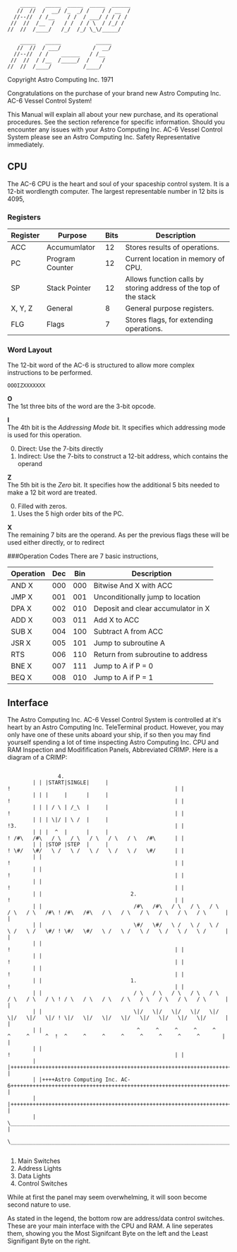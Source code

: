 ```
    _____   _____  _____  _____  ______
   //  //  /  __/ /_  _/ /    / / __  /
  //--//  / /__    / /  / ___/ / / / /
 //  //  /__  /   / /  / / \  / /_/ /
//  //  /____/   /_/  /_/ \_\/_____/ 

    _____   _____           _____
   //  //  / ___/          /  __/
  //--//  / /    ______   / /__
 //  //  / /__  /_____/  /    /
//  //  /____/          /____/

```
Copyright Astro Computing Inc. 1971

Congratulations on the purchase of your brand new Astro Computing Inc. AC-6 Vessel Control System!

This Manual will explain all about your new purchase, and its operational procedures. See the 
section reference for specific information. Should you encounter any issues with your Astro 
Computing Inc. AC-6 Vessel Control System please see an Astro Computing Inc. Safety Representative 
immediately.

## CPU
The AC-6 CPU is the heart and soul of your spaceship control system. It is a 12-bit wordlength
computer. The largest representable number in 12 bits is 4095, 

### Registers
Register|Purpose        |Bits|Description
--------|---------------|----|----------
ACC     |Accumumlator   |12  |Stores results of operations.
PC      |Program Counter|12  |Current location in memory of CPU.
SP      |Stack Pointer  |12  |Allows function calls by storing address of the top of the stack
X, Y, Z |General        |8   |General purpose registers.
FLG     |Flags          |7   |Stores flags, for extending operations.

### Word Layout
The 12-bit word of the AC-6 is structured to allow more complex instructions to be performed.

```
OOOIZXXXXXXX
```

**O**  
The 1st three bits of the word are the 3-bit opcode.

**I**  
The 4th bit is the *Addressing Mode* bit. It specifies which addressing mode is
used for this operation.

0. Direct: Use the 7-bits directly
1. Indirect: Use the 7-bits to construct a 12-bit address, which contains the operand

**Z**  
The 5th bit is the *Zero* bit. It specifies how the additional 5 bits needed
to make a 12 bit word are treated.

0. Filled with zeros.
1. Uses the 5 high order bits of the PC.

**X**  
The remaining 7 bits are the operand. As per the previous flags these will
be used either directly, or to redirect

###Operation Codes
There are 7 basic instructions, 

Operation|Dec|Bin|Description
---------|---|---|------------
AND X    |000|000|Bitwise And X with ACC
JMP X    |001|001|Unconditionally jump to location 
DPA X    |002|010|Deposit and clear accumulator in X
ADD X    |003|011|Add X to ACC
SUB X    |004|100|Subtract A from ACC
JSR X    |005|101|Jump to subroutine A
RTS      |006|110|Return from subroutine to address
BNE X    |007|111|Jump to A if P = 0
BEQ X    |008|010|Jump to A if P = 1


## Interface

The Astro Computing Inc. AC-6 Vessel Control System is controlled at it's heart by an Astro
Computing Inc. TeleTerminal product. However, you may only have one of these units aboard your
ship, if so then you may find yourself spending a lot of time inspecting Astro Computing Inc. CPU and RAM
Inspection and Modifification Panels, Abbreviated CRIMP. Here is a diagram of a CRIMP:

```

				4.
        | | |START|SINGLE|     |                                                      !                                                    | |
        | | |     |      |     |                                                      !                                                    | |
        | | | / \ | /_\  |     |                                                      !                                                    | |
        | | | \|/ | \ /  |     |                                                      !3.                                                  | |
        | | |  ^  |      |     |                                                      ! /#\   /#\   / \   / \   / \   / \   / \   /#\      | |
        | | |STOP |STEP  |     |                                                      ! \#/   \#/   \ /   \ /   \ /   \ /   \ /   \#/      | |
        | |                                                                           !                                                    | |
        | |                                                                           !                                                    | |
        | |                                                                           !                                                    | |
        | |                            2.                                             !                                                    | |
        | |                             /#\   /#\   / \   / \   / \   / \   / \   /#\ ! /#\   /#\   / \   / \   / \   / \   / \   / \      | |
        | |                             \#/   \#/   \ /   \ /   \ /   \ /   \ /   \#/ ! \#/   \#/   \ /   \ /   \ /   \ /   \ /   \ /      | |
        | |                                                                           !                                                    | |
        | |                                                                           !                                                    | |
        | |                                                                           !                                                    | |
        | |                            1.                                             !                                                    | |
        | |                             / \   / \   / \   / \   / \   / \   / \   / \ ! / \   / \   / \   / \   / \   / \   / \   / \      | |
        | |                             \|/   \|/   \|/   \|/   \|/   \|/   \|/   \|/ ! \|/   \|/   \|/   \|/   \|/   \|/   \|/   \|/      | |
        | |                              ^     ^     ^     ^     ^     ^     ^     ^  !  ^     ^     ^     ^     ^     ^     ^     ^       | |
        | |                                                                           !                                                    | |
        | |++++++++++++++++++++++++++++++++++++++++++++++++++++++++++++++++++++++++++++++++++++++++++++++++++++++++++++++++++++++++++++++++| |
        | |++++Astro Computing Inc. AC-6+++++++++++++++++++++++++++++++++++++++++++++++++++++++++++++++++++++++++++++++++++++++++++++++++++| |
        | |++++++++++++++++++++++++++++++++++++++++++++++++++++++++++++++++++++++++++++++++++++++++++++++++++++++++++++++++++++++++++++++++| |
        | \________________________________________________________________________________________________________________________________/ |
        \____________________________________________________________________________________________________________________________________/


```

1. Main Switches
2. Address Lights
3. Data Lights
4. Control Switches

While at first the panel may seem overwhelming, it will soon become second nature to use. 

As stated in the legend, the bottom row are address/data control switches. These are your main 
interface with the CPU and RAM. A line seperates them, showing you the Most Signifcant Byte on the left and the 
Least Signifigant Byte on the right. 

